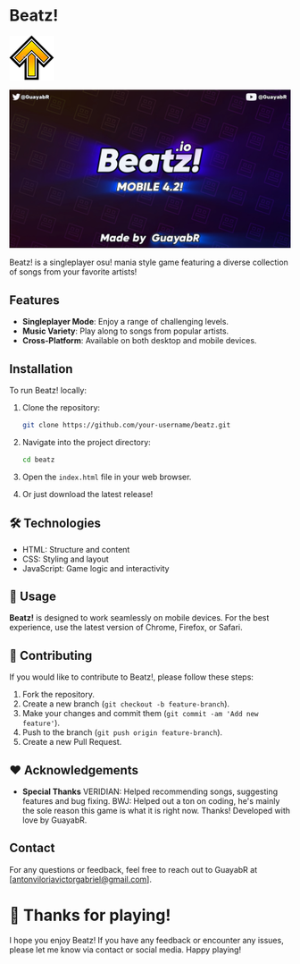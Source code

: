 # Beatz!
![favicon](https://github.com/GuayabR/Beatz/blob/main/Resources/favicon.png) 

![BeatzBanner](https://github.com/GuayabR/Beatz/blob/main/Resources/BeatzBanner.jpg)

Beatz! is a singleplayer osu! mania style game featuring a diverse collection of songs from your favorite artists!

## Features

- **Singleplayer Mode**: Enjoy a range of challenging levels.
- **Music Variety**: Play along to songs from popular artists.
- **Cross-Platform**: Available on both desktop and mobile devices.

## Installation

To run Beatz! locally:

1. Clone the repository:
    ```bash
    git clone https://github.com/your-username/beatz.git
    ```

2. Navigate into the project directory:
    ```bash
    cd beatz
    ```

3. Open the `index.html` file in your web browser.

4. Or just download the latest release!

## 🛠️ Technologies

- HTML: Structure and content
- CSS: Styling and layout
- JavaScript: Game logic and interactivity

## 📱 Usage

**Beatz!** is designed to work seamlessly on mobile devices. For the best experience, use the latest version of Chrome, Firefox, or Safari.

## 🤝 Contributing

If you would like to contribute to Beatz!, please follow these steps:

1. Fork the repository.
2. Create a new branch (`git checkout -b feature-branch`).
3. Make your changes and commit them (`git commit -am 'Add new feature'`).
4. Push to the branch (`git push origin feature-branch`).
5. Create a new Pull Request.

## ❤️ Acknowledgements

- **Special Thanks**
VERIDIAN: Helped recommending songs, suggesting features and bug fixing.
BWJ: Helped out a ton on coding, he's mainly the sole reason this game is what it is right now. Thanks!
Developed with love by GuayabR.

## Contact

For any questions or feedback, feel free to reach out to GuayabR at [antonviloriavictorgabriel@gmail.com].

# 🚀 Thanks for playing!
I hope you enjoy Beatz! If you have any feedback or encounter any issues, please let me know via contact or social media. Happy playing!


